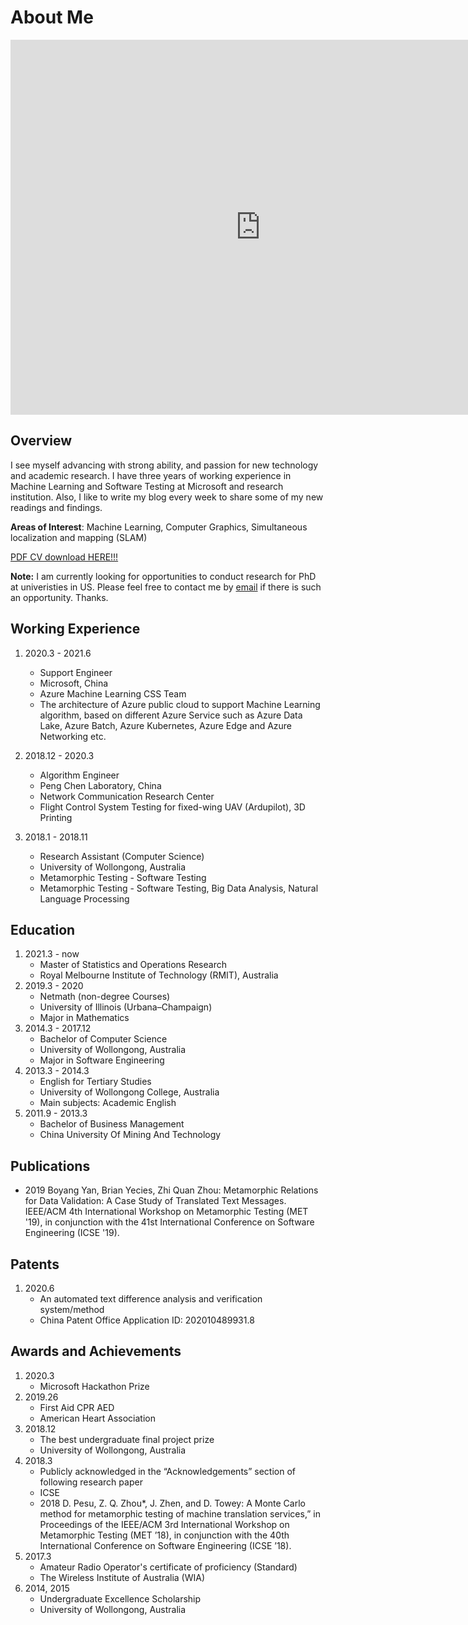 # About Me


<iframe src="https://calendar.google.com/calendar/embed?src=byan4%40ncsu.edu&ctz=America%2FNew_York" style="border: 0" width="800" height="600" frameborder="0" scrolling="no"></iframe>

## Overview

I see myself advancing with strong ability, and passion for new technology and academic research. I have three years of working experience in Machine Learning and Software Testing at Microsoft and research institution. Also, I like to write my blog every week to  share some of my new readings and findings.

**Areas of Interest**: Machine Learning, Computer Graphics, Simultaneous localization and mapping (SLAM)

[PDF CV download HERE!!!](/cvEN.pdf)

**Note:** I am currently looking for opportunities to conduct research for PhD at univeristies in US. Please feel free to contact me by [email](mailto:yanboyang713@gmail.com) if there is such an opportunity. Thanks.

## Working Experience
1. 2020.3 - 2021.6
	* Support Engineer
	* Microsoft, China
	* Azure Machine Learning CSS Team
	* The architecture of Azure public cloud to support Machine Learning algorithm, based on different Azure Service such as Azure Data Lake, Azure Batch, Azure Kubernetes, Azure Edge and Azure Networking etc.

2. 2018.12 - 2020.3
	* Algorithm Engineer
	* Peng Chen Laboratory, China
	* Network Communication Research Center
	* Flight Control System Testing for fixed-wing UAV (Ardupilot), 3D Printing

3. 2018.1 - 2018.11
	* Research Assistant (Computer Science)
	* University of Wollongong, Australia
	* Metamorphic Testing - Software Testing
	* Metamorphic Testing - Software Testing, Big Data Analysis, Natural Language Processing

## Education
1. 2021.3 - now
	* Master of Statistics and Operations Research
	* Royal Melbourne Institute of Technology (RMIT), Australia
2. 2019.3 - 2020
	* Netmath (non-degree Courses)
	* University of Illinois (Urbana–Champaign)
	* Major in Mathematics
3. 2014.3 - 2017.12
	* Bachelor of Computer Science
	* University of Wollongong, Australia
	* Major in Software Engineering
4. 2013.3 - 2014.3
	* English for Tertiary Studies
	* University of Wollongong College, Australia
	* Main subjects: Academic English
5. 2011.9 - 2013.3
	* Bachelor of Business Management
	* China University Of Mining And Technology

## Publications
* 2019 Boyang Yan, Brian Yecies, Zhi Quan Zhou: Metamorphic Relations for Data Validation: A Case Study of Translated Text Messages. IEEE/ACM 4th International Workshop on Metamorphic Testing (MET '19), in conjunction with the 41st International Conference on Software Engineering (ICSE '19).

## Patents
1. 2020.6
	* An automated text difference analysis and verification system/method
	* China Patent Office Application ID: 202010489931.8

## Awards and Achievements
1. 2020.3
	* Microsoft Hackathon Prize
2. 2019.26
	* First Aid CPR AED
	* American Heart Association
3. 2018.12
	* The best undergraduate final project prize
	* University of Wollongong, Australia
4. 2018.3
	* Publicly acknowledged in the “Acknowledgements” section of following research paper
	* ICSE
	* 2018 D. Pesu, Z. Q. Zhou\*, J. Zhen, and D. Towey: A Monte Carlo method for metamorphic testing of machine translation services,” in Proceedings of the IEEE/ACM 3rd International Workshop on Metamorphic Testing (MET ’18), in conjunction with the 40th International Conference on Software Engineering (ICSE ’18).
5. 2017.3
	* Amateur Radio Operator's certificate of proficiency (Standard)
	* The Wireless Institute of Australia (WIA)
6. 2014, 2015
	* Undergraduate Excellence Scholarship
	* University of Wollongong, Australia


